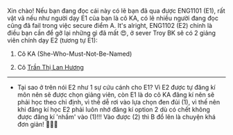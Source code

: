 Xin chào! Nếu bạn đang đọc cái này có lẽ bạn đã qua được ENG1101 (E1), rất vật vã nếu như người dạy E1 của bạn là cô KA, có lẽ nhiều người đang đọc cũng đã fail trong việc secure điểm A. It's alright, ENG1102 (E2) chính là điều bạn cần để gỡ lại những gì đã mất 😍, ở sever Troy BK sẽ có 2 giảng viên chính dạy E2 (tương tự E1):

1. Cô KA (She-Who-Must-Not-Be-Named)

2. Cô [Trần Thị Lan Hương][link]

---

- Tại sao ở trên nói E2 như 1 sự cứu cánh cho E1? Vì E2 được tự đăng kí môn nên sẽ được chọn giảng viên, còn E1 là do cô KA đăng kí nên sẽ phải học theo chỉ định, vì thế dễ rơi vào lựa chọn đen đủi (1), vì thế nên khi đăng kí học E2 phải luôn nhớ đăng kí option 2 dù có chết không được đăng kí 'nhầm' vào (1)!!! Vào được (2) thì B đổ lên là chuyện khá đơn giản! 💯💯💯

[link]: https://www.is.vnu.edu.vn/ths-tran-thi-lan-huong/


